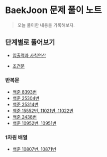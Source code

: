 # BaekJoon 문제 풀이 노트

> 오늘 풀이한 내용을 기록해보자.

## 단계별로 풀어보기

- [입출력과 사칙연산](https://github.com/luenarstery04/TIL/blob/main/BaekJoon/1%EB%8B%A8%EA%B3%84_%EC%9E%85%EC%B6%9C%EB%A0%A5%EA%B3%BC%EC%82%AC%EC%B9%99%EC%97%B0%EC%82%B0/BJ_basic.md)

- [조건문]()

### 반복문

- [백준 8393번](https://github.com/luenarstery04/TIL/blob/main/BaekJoon/3%EB%8B%A8%EA%B3%84_%EB%B0%98%EB%B3%B5%EB%AC%B8/BJ_8393.md)
- [백준 25304번](https://github.com/luenarstery04/TIL/blob/main/BaekJoon/3%EB%8B%A8%EA%B3%84_%EB%B0%98%EB%B3%B5%EB%AC%B8/BJ_25304.md)
- [백준 25314번](https://github.com/luenarstery04/TIL/blob/main/BaekJoon/3%EB%8B%A8%EA%B3%84_%EB%B0%98%EB%B3%B5%EB%AC%B8/BJ_25314.md)
- [백준 15552번, 11021번, 11022번](https://github.com/luenarstery04/TIL/blob/main/BaekJoon/3%EB%8B%A8%EA%B3%84_%EB%B0%98%EB%B3%B5%EB%AC%B8/BJ_15552.md)
- [백준 2438번](https://github.com/luenarstery04/TIL/blob/main/BaekJoon/3%EB%8B%A8%EA%B3%84_%EB%B0%98%EB%B3%B5%EB%AC%B8/BJ_2438.md)
- [백준 10952번, 10951번]()

### 1차원 배열

- [백준 10807번, 10871번]()